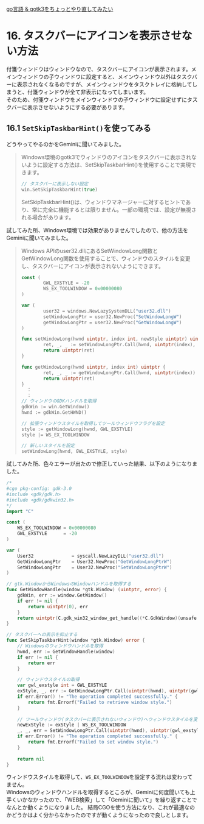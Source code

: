 [go言語 & gotk3をちょっとやり直してみたい](../../README.md#go%E8%A8%80%E8%AA%9Egotk3%E3%82%92%E3%81%A1%E3%82%87%E3%81%A3%E3%81%A8%E3%82%84%E3%82%8A%E7%9B%B4%E3%81%97%E3%81%A6%E3%81%BF%E3%81%9F%E3%81%84)  

# 16. タスクバーにアイコンを表示させない方法  

付箋ウィンドウはウィンドウなので、タスクバーにアイコンが表示されます。メインウィンドウの子ウィンドウに設定すると、メインウィンドウ以外はタスクバーに表示されなくなるのですが、メインウィンドウをタスクトレイに格納してしまうと、付箋ウィンドウが全て非表示になってしまいます。  
そのため、付箋ウィンドウをメインウィンドウの子ウィンドウに設定せずにタスクバーに表示させないようにする必要があります。  

## 16.1 `SetSkipTaskbarHint()`を使ってみる

どうやってやるのかをGeminiに聞いてみました。

> Windows環境のgotk3でウィンドウのアイコンをタスクバーに表示されないように設定する方法は、SetSkipTaskbarHint()を使用することで実現できます。  
> ```go
> // タスクバーに表示しない設定
> win.SetSkipTaskbarHint(true)
> ```
> SetSkipTaskbarHint()は、ウィンドウマネージャーに対するヒントであり、常に完全に機能するとは限りません。一部の環境では、設定が無視される場合があります。  

試してみた所、Windows環境では効果がありませんでしたので、他の方法をGeminiに聞いてみました。  

> Windows APIのuser32.dllにあるSetWindowLong関数とGetWindowLong関数を使用することで、ウィンドウのスタイルを変更し、タスクバーにアイコンが表示されないようにできます。  
> ```go
> const (
>         GWL_EXSTYLE = -20
>         WS_EX_TOOLWINDOW = 0x00000080
> )
> 
> var (
>         user32 = windows.NewLazySystemDLL("user32.dll")
>         setWindowLongPtr = user32.NewProc("SetWindowLongW")
>         getWindowLongPtr = user32.NewProc("GetWindowLongW")
> )
> 
> func setWindowLong(hwnd uintptr, index int, newStyle uintptr) uintptr {
>         ret, _, _ := setWindowLongPtr.Call(hwnd, uintptr(index), newStyle)
>         return uintptr(ret)
> }
> 
> func getWindowLong(hwnd uintptr, index int) uintptr {
>         ret, _, _ := getWindowLongPtr.Call(hwnd, uintptr(index))
>         return uintptr(ret)
> }
>   ：
>   ：
> // ウィンドウのGDKハンドルを取得
> gdkWin := win.GetWindow()
> hwnd := gdkWin.GetHWND()
> 
> // 拡張ウィンドウスタイルを取得してツールウィンドウフラグを設定
> style := getWindowLong(hwnd, GWL_EXSTYLE)
> style |= WS_EX_TOOLWINDOW
> 
> // 新しいスタイルを設定
> setWindowLong(hwnd, GWL_EXSTYLE, style)
> ```

試してみた所、色々エラーが出たので修正していった結果、以下のようになりました。  

```go
/*
#cgo pkg-config: gdk-3.0
#include <gdk/gdk.h>
#include <gdk/gdkwin32.h>
*/
import "C"

const (
	WS_EX_TOOLWINDOW = 0x00000080
	GWL_EXSTYLE      = -20
)

var (
	User32				= syscall.NewLazyDLL("user32.dll")
	GetWindowLongPtr	= User32.NewProc("GetWindowLongPtrW")
	SetWindowLongPtr	= User32.NewProc("SetWindowLongPtrW")
)

// gtk.WindowからWindowsのWindowハンドルを取得する
func GetWindowHandle(window *gtk.Window) (uintptr, error) {
	gdkWin, err := window.GetWindow()
	if err != nil {
		return uintptr(0), err
	}
	return uintptr(C.gdk_win32_window_get_handle((*C.GdkWindow)(unsafe.Pointer(gdkWin.Native())))), nil
}

// タスクバーへの表示を抑止する
func SetSkipTaskbarHint(window *gtk.Window) error {
	// Windowsのウィンドウハンドルを取得
	hwnd, err := GetWindowHandle(window)
	if err != nil {
		return err
	}

	// ウィンドウスタイルの取得
	var gwl_exstyle int = GWL_EXSTYLE
	exStyle, _, err := GetWindowLongPtr.Call(uintptr(hwnd), uintptr(gwl_exstyle))
	if err.Error() != "The operation completed successfully." {
		return fmt.Errorf("Failed to retrieve window style.")
	}
	
	// ツールウィンドウ(タスクバーに表示されないウィンドウ)へウィンドウスタイルを変更する
	newExStyle := exStyle | WS_EX_TOOLWINDOW 
	_, _, err = SetWindowLongPtr.Call(uintptr(hwnd), uintptr(gwl_exstyle), uintptr(newExStyle))
	if err.Error() != "The operation completed successfully." {
		return fmt.Errorf("Failed to set window style.")
	}
	
	return nil
}
```

ウィンドウスタイルを取得して、`WS_EX_TOOLWINDOW`を設定する流れは変わってません。  
Windowsのウィンドウハンドルを取得するところが、Geminiに何度聞いても上手くいかなかったので、「WEB検索」して「Geminiに聞いて」を繰り返すことでなんとか動くようになりました。
結局CGOを使う方法になり、これが最適なのかどうかはよく分からなかったのですが動くようになったので良しとします。  


